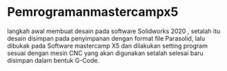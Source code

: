 # Pemrogramanmastercampx5
langkah awal membuat desain pada software Solidworks 2020 , setalah itu desain disimpan pada penyimpanan dengan format file Parasolid, lalu dibukak pada Software mastercamp X5 dan dilakukan setting program sesuai dengan mesin CNC yang akan digunakan setalah selesai baru disimpan dalam bentuk G-Code. 
